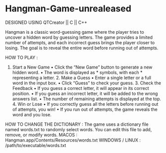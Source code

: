 # Hangman-Game-unrealeased

DESIGNED USING QTCreator || C || C++ 

Hangman is a classic word-guessing game where the player tries to uncover a hidden word by guessing letters. The game provides a limited number of attempts, and each incorrect guess brings the player closer to losing. The goal is to reveal the entire word before running out of attempts.

HOW TO PLAY :
  1.	Start a New Game
	•	Click the “New Game” button to generate a new hidden word.
	•	The word is displayed as * symbols, with each * representing a letter.
	2.	Make a Guess
	•	Enter a single letter or a full word in the input box.
	•	Click “Guess” to check your guess.
	3.	Check the Feedback
	•	If you guess a correct letter, it will appear in its correct position.
	•	If you guess an incorrect letter, it will be added to the wrong answers list.
	•	The number of remaining attempts is displayed at the top.
	4.	Win or Lose
	•	If you correctly guess all the letters before running out of attempts, you win!
	•	If you run out of attempts, the game reveals the word and you lose.

HOW TO CHANGE THE DICTIONARY :
The game uses a dictionary file named words.txt to randomly select words. You can edit this file to add, remove, or modify words.
MACOS : Hangman.app/Contents/Resources/words.txt
WINDOWS / LINUX : /path/to/executable/words.txt



